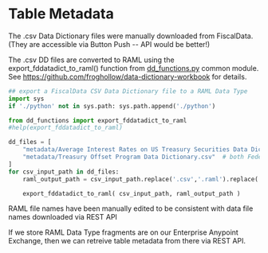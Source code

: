 # Table Metadata
The .csv Data Dictionary files were manually downloaded from FiscalData.  (They are accessible via Button Push -- API would be better!)  

The .csv DD files are converted to RAML using the export_fddatadict_to_raml() function from [dd_functions.py](python/dd_functions.py) common module.
See https://github.com/froghollow/data-dictionary-workbook for details.

```python
## export a FiscalData CSV Data Dictionary file to a RAML Data Type
import sys
if './python' not in sys.path: sys.path.append('./python')

from dd_functions import export_fddatadict_to_raml
#help(export_fddatadict_to_raml)

dd_files = [
    "metadata/Average Interest Rates on US Treasury Securities Data Dictionary.csv",
    "metadata/Treasury Offset Program Data Dictionary.csv"  # both Federal and State are in this file
]
for csv_input_path in dd_files:
    raml_output_path = csv_input_path.replace('.csv','.raml').replace(' ','_').lower()

    export_fddatadict_to_raml( csv_input_path, raml_output_path )
```

RAML file names have been manually edited to be consistent with data file names downloaded via REST API

If we store RAML Data Type fragments are on our Enterprise Anypoint Exchange, then we can retreive table metadata from there via REST API.
